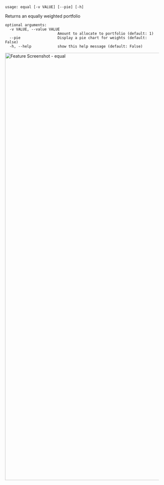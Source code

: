 ```
usage: equal [-v VALUE] [--pie] [-h]
```

Returns an equally weighted portfolio

```
optional arguments:
  -v VALUE, --value VALUE
                        Amount to allocate to portfolio (default: 1)
  --pie                 Display a pie chart for weights (default: False)
  -h, --help            show this help message (default: False)
```
<img width="1400" alt="Feature Screenshot - equal" src="https://user-images.githubusercontent.com/85772166/147146034-a52c3d56-1665-4339-92a8-915937f56f67.png">
